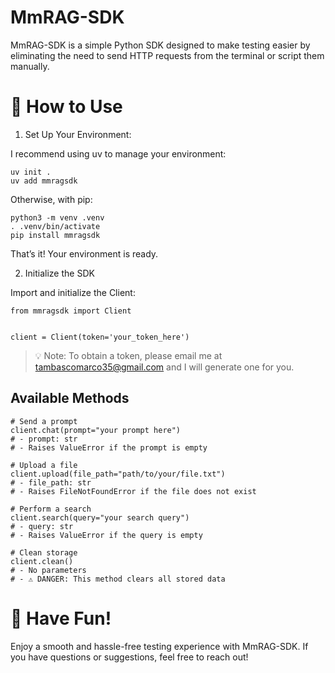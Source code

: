 # MmRAG-SDK
MmRAG-SDK is a simple Python SDK designed to make testing easier by eliminating the need to send HTTP requests from the terminal or script them manually.

# 🚀 How to Use
1. Set Up Your Environment:

I recommend using uv to manage your environment:
```
uv init .
uv add mmragsdk
```
Otherwise, with pip:
```
python3 -m venv .venv
. .venv/bin/activate
pip install mmragsdk
```
That’s it! Your environment is ready.


2. Initialize the SDK

Import and initialize the Client:
```
from mmragsdk import Client


client = Client(token='your_token_here')
```
> 💡 Note: To obtain a token, please email me at tambascomarco35@gmail.com and I will generate one for you.

## Available Methods
```
# Send a prompt
client.chat(prompt="your prompt here")
# - prompt: str
# - Raises ValueError if the prompt is empty

# Upload a file
client.upload(file_path="path/to/your/file.txt")
# - file_path: str
# - Raises FileNotFoundError if the file does not exist

# Perform a search
client.search(query="your search query")
# - query: str
# - Raises ValueError if the query is empty

# Clean storage
client.clean()
# - No parameters
# - ⚠️ DANGER: This method clears all stored data
```

# 🎉 Have Fun!
Enjoy a smooth and hassle-free testing experience with MmRAG-SDK. If you have questions or suggestions, feel free to reach out!
